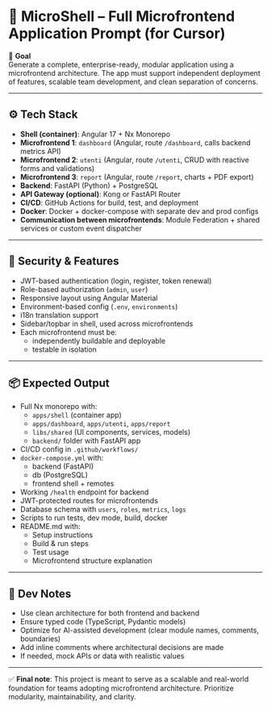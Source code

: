 # 🧱 MicroShell – Full Microfrontend Application Prompt (for Cursor)

🎯 **Goal**  
Generate a complete, enterprise-ready, modular application using a microfrontend architecture. The app must support independent deployment of features, scalable team development, and clean separation of concerns.

---

## ⚙️ Tech Stack

- **Shell (container)**: Angular 17 + Nx Monorepo
- **Microfrontend 1**: `dashboard` (Angular, route `/dashboard`, calls backend metrics API)
- **Microfrontend 2**: `utenti` (Angular, route `/utenti`, CRUD with reactive forms and validations)
- **Microfrontend 3**: `report` (Angular, route `/report`, charts + PDF export)
- **Backend**: FastAPI (Python) + PostgreSQL
- **API Gateway (optional)**: Kong or FastAPI Router
- **CI/CD**: GitHub Actions for build, test, and deployment
- **Docker**: Docker + docker-compose with separate dev and prod configs
- **Communication between microfrontends**: Module Federation + shared services or custom event dispatcher

---

## 🔐 Security & Features

- JWT-based authentication (login, register, token renewal)
- Role-based authorization (`admin`, `user`)
- Responsive layout using Angular Material
- Environment-based config (`.env`, `environments`)
- i18n translation support
- Sidebar/topbar in shell, used across microfrontends
- Each microfrontend must be:
  - independently buildable and deployable
  - testable in isolation

---

## 📦 Expected Output

- Full Nx monorepo with:
  - `apps/shell` (container app)
  - `apps/dashboard`, `apps/utenti`, `apps/report`
  - `libs/shared` (UI components, services, models)
  - `backend/` folder with FastAPI app
- CI/CD config in `.github/workflows/`
- `docker-compose.yml` with:
  - backend (FastAPI)
  - db (PostgreSQL)
  - frontend shell + remotes
- Working `/health` endpoint for backend
- JWT-protected routes for microfrontends
- Database schema with `users`, `roles`, `metrics`, `logs`
- Scripts to run tests, dev mode, build, docker
- README.md with:
  - Setup instructions
  - Build & run steps
  - Test usage
  - Microfrontend structure explanation

---

## 🧠 Dev Notes

- Use clean architecture for both frontend and backend
- Ensure typed code (TypeScript, Pydantic models)
- Optimize for AI-assisted development (clear module names, comments, boundaries)
- Add inline comments where architectural decisions are made
- If needed, mock APIs or data with realistic values

---

✅ **Final note**: This project is meant to serve as a scalable and real-world foundation for teams adopting microfrontend architecture. Prioritize modularity, maintainability, and clarity.
